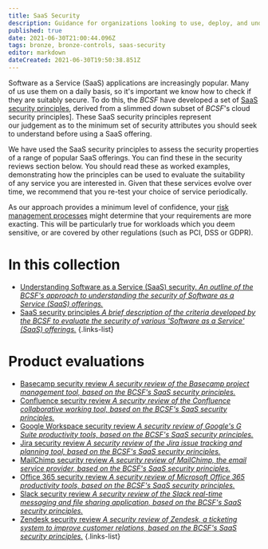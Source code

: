 ```yaml
---
title: SaaS Security
description: Guidance for organizations looking to use, deploy, and understand the risks of adopting a range of popular Software as a Service (SaaS) applications.
published: true
date: 2021-06-30T21:00:44.096Z
tags: bronze, bronze-controls, saas-security
editor: markdown
dateCreated: 2021-06-30T19:50:38.851Z
---
```


Software as a Service (SaaS) applications are increasingly popular. Many of us use them on a daily basis, so it's important we know how to check if they are suitably secure. To do this, the *BCSF* have developed a set of [SaaS security principles](/bronze-controls/saas-security/saas-security-principles), derived from a slimmed down subset of *BCSF*'s cloud security principles]. These SaaS security principles represent our judgement as to the minimum set of security attributes you should seek to understand before using a SaaS offering.

We have used the SaaS security principles to assess the security properties of a range of popular SaaS offerings. You can find these in the security reviews section below. You should read these as worked examples, demonstrating how the principles can be used to evaluate the suitability of any service you are interested in. Given that these services evolve over time, we recommend that you re-test your choice of service periodically.

As our approach provides a minimum level of confidence, your [risk management processes](/silver-controls/checklist-risk-management) might determine that your requirements are more exacting. This will be particularly true for workloads which you deem sensitive, or are covered by other regulations (such as PCI, DSS or GDPR). 



# In this collection

- [Understanding Software as a Service (SaaS) security. *An outline of the *BCSF*'s approach to understanding the security of Software as a Service (SaaS) offerings.*](/bronze-controls/saas-security/understanding-saas-security)
- [SaaS security principles *A brief description of the criteria developed by the *BCSF* to evaluate the security of various 'Software as a Service' (SaaS) offerings.*](/bronze-controls/saas-security/saas-security-principles)
{.links-list}




# Product evaluations
- [Basecamp security review *A security review of the Basecamp project management tool, based on the *BCSF*'s SaaS security principles.*](/bronze-controls/saas-security/basecamp)
- [Confluence security review *A security review of the Confluence collaborative working tool, based on the *BCSF*'s SaaS security principles.*](/bronze-controls/saas-security/confluence) 
- [Google Workspace security review *A security review of Google's G Suite productivity tools, based on the *BCSF*'s SaaS security principles.*](/bronze-controls/saas-security/g-suite)
- [Jira security review *A security review of the Jira issue tracking and planning tool, based on the *BCSF*'s SaaS security principles.*](/bronze-controls/saas-security/jira)
- [MailChimp security review *A security review of MailChimp, the email service provider, based on the *BCSF*'s SaaS security principles.*](/bronze-controls/saas-security/mailchimp)
- [Office 365 security review *A security review of Microsoft Office 365 productivity tools, based on the *BCSF*'s SaaS security principles.*](/bronze-controls/saas-security/office-365) 
- [Slack security review *A security review of the Slack real-time messaging and file sharing application, based on the *BCSF*'s SaaS security principles.*](/bronze-controls/saas-security/slack)
- [Zendesk security review *A security review of Zendesk, a ticketing system to improve customer relations, based on the *BCSF*'s SaaS security principles.*](/bronze-controls/saas-security/zendesk)
{.links-list}


